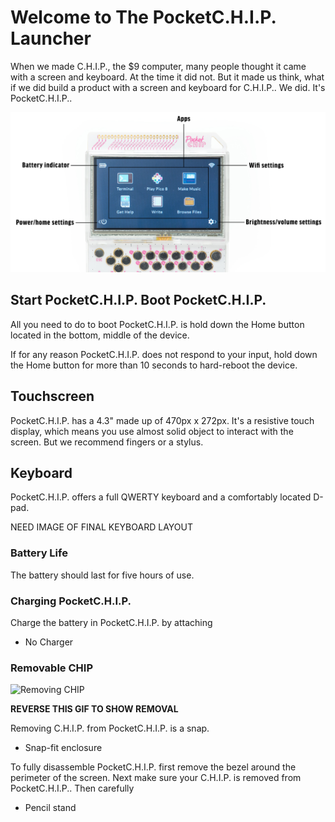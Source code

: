 # Welcome to The PocketC.H.I.P. Launcher 

When we made C.H.I.P., the $9 computer, many people thought it came with a screen and keyboard. At the time it did not. But it made us think, what if we did build a product with a screen and keyboard for C.H.I.P.. We did. It's PocketC.H.I.P..



![PocketC.H.I.P. Home Screen](images/home.jpg)


## Start PocketC.H.I.P. Boot PocketC.H.I.P.  
All you need to do to boot PocketC.H.I.P. is hold down the Home button located in the bottom, middle of the device.

If for any reason PocketC.H.I.P. does not respond to your input, hold down the Home button for more than 10 seconds to hard-reboot the device.  



## Touchscreen

PocketC.H.I.P. has a 4.3" made up of 470px x 272px. It's a resistive touch display, which  means you use almost solid object to interact with the screen. But we recommend fingers or a stylus.

## Keyboard 

PocketC.H.I.P. offers a full QWERTY keyboard and a comfortably located D-pad. 

NEED IMAGE OF FINAL KEYBOARD LAYOUT



### Battery Life
The battery should last for five hours of use. 

### Charging PocketC.H.I.P.

Charge the battery in PocketC.H.I.P. by attaching
* No Charger

### Removable CHIP

![Removing CHIP](images/CHIP-Plug-in_Credit-to-Michael-Bucuzzo.gif)

**REVERSE THIS GIF TO SHOW REMOVAL**


Removing C.H.I.P. from PocketC.H.I.P. is a snap.


* Snap-fit enclosure

To fully disassemble PocketC.H.I.P. first remove the bezel around the perimeter of the screen. Next make sure your C.H.I.P. is removed from PocketC.H.I.P.. Then carefully 

* Pencil stand
